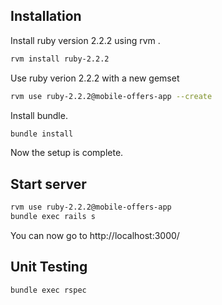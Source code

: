Installation
------------

Install ruby version 2.2.2 using rvm .
```sh
rvm install ruby-2.2.2
```
Use ruby verion 2.2.2 with a new gemset
```sh
rvm use ruby-2.2.2@mobile-offers-app --create
```
Install bundle.
```sh
bundle install
```
Now the setup is complete.

Start server
------------
```sh
rvm use ruby-2.2.2@mobile-offers-app
bundle exec rails s
```
You can now go to http://localhost:3000/

Unit Testing
------------

```sh
bundle exec rspec
```
